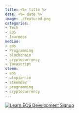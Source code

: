 ```yaml
---
title: <%= title %>
date: <%= date %>
image: ./featured.png
categories:
- Tech
- EOS
- learneos
medium:
- eos
- Programming
- blockchain
- cryptocurrency
- javascript
steem:
- eos
- utopian-io
- steemdev
- programming
- cryptocurrency
---
```




[![Learn EOS Development Signup](https://cmichel.io/images/learneos_subscribe.png)](https://learneos.one#modal)
